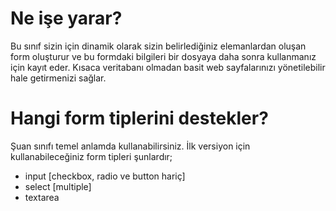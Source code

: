 Ne işe yarar?
===========

Bu sınıf sizin için dinamik olarak sizin belirlediğiniz elemanlardan oluşan form oluşturur ve bu formdaki bilgileri bir dosyaya daha sonra kullanmanız için kayıt eder. Kısaca veritabanı olmadan basit web sayfalarınızı yönetilebilir hale getirmenizi sağlar.

Hangi form tiplerini destekler?
===========
Şuan sınıfı temel anlamda kullanabilirsiniz. İlk versiyon için kullanabileceğiniz form tipleri şunlardır;
- input [checkbox, radio ve button hariç]
- select [multiple]
- textarea
